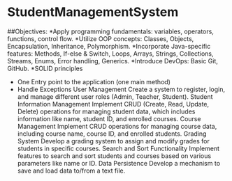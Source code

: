 # StudentManagementSystem

##Objectives:
*Apply programming fundamentals: variables, operators, functions, control flow.
*Utilize OOP concepts: Classes, Objects, Encapsulation, Inheritance, Polymorphism.
*Incorporate Java-specific features: Methods, If-else & Switch, Loops, Arrays, Strings, Collections, Streams, Enums, Error handling, Generics.
*Introduce DevOps: Basic Git, GitHub.
*SOLID principles

- One Entry point to the application (one main method)
- Handle Exceptions
User Management
Create a system to register, login, and manage different user roles (Admin, Teacher, Student).
Student Information Management
Implement CRUD (Create, Read, Update, Delete) operations for managing student data, which includes information like name, student ID, and enrolled courses.
Course Management
Implement CRUD operations for managing course data, including course name, course ID, and enrolled students.
Grading System
Develop a grading system to assign and modify grades for students in specific courses.
Search and Sort Functionality
Implement features to search and sort students and courses based on various parameters like name or ID.
Data Persistence
Develop a mechanism to save and load data to/from a text file.

